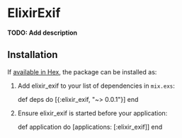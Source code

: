 # ElixirExif

**TODO: Add description**

## Installation

If [available in Hex](https://hex.pm/docs/publish), the package can be installed as:

  1. Add elixir_exif to your list of dependencies in `mix.exs`:

        def deps do
          [{:elixir_exif, "~> 0.0.1"}]
        end

  2. Ensure elixir_exif is started before your application:

        def application do
          [applications: [:elixir_exif]]
        end
